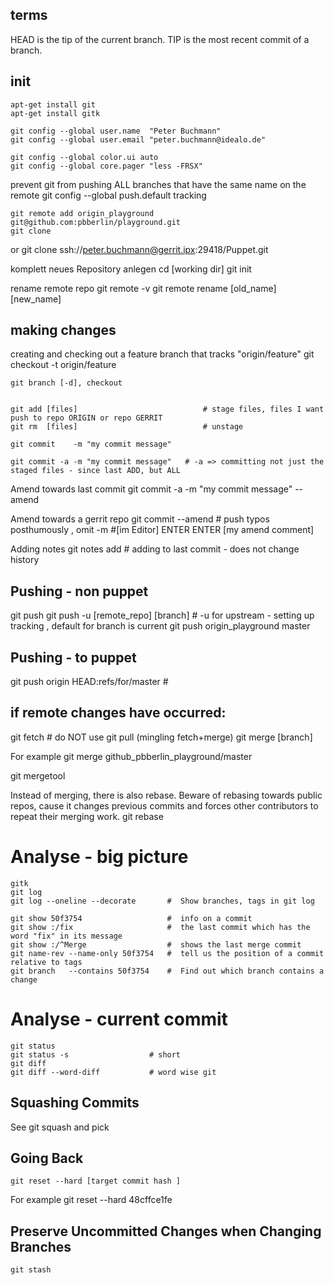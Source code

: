 ## terms
HEAD is the tip of the current branch.
TIP is the most recent commit of a branch.

## init

    apt-get install git
    apt-get install gitk

    git config --global user.name  "Peter Buchmann"
    git config --global user.email "peter.buchmann@idealo.de"

    git config --global color.ui auto
    git config --global core.pager "less -FRSX"

prevent git from pushing ALL branches that have the same name on the remote
    git config --global push.default tracking  

    git remote add origin_playground git@github.com:pbberlin/playground.git
    git clone

or
    git clone ssh://peter.buchmann@gerrit.ipx:29418/Puppet.git

komplett neues Repository anlegen
    cd [working dir]
    git init  

rename remote repo
    git remote -v
    git remote rename [old_name]  [new_name]


## making changes

creating and checking out a feature branch that tracks "origin/feature"
    git checkout -t origin/feature

    git branch [-d], checkout


    git add [files]                            # stage files, files I want push to repo ORIGIN or repo GERRIT
    git rm  [files]                            # unstage

    git commit    -m "my commit message"   

    git commit -a -m "my commit message"   # -a => committing not just the staged files - since last ADD, but ALL

Amend towards last commit
    git commit -a -m "my commit message"   --amend

Amend towards a gerrit repo
git commit  --amend			# push typos posthumously ,  omit -m
#[im Editor]
  <last change ID from http gerrit> ENTER ENTER [my amend comment]

Adding notes
   git notes add   # adding to last commit - does not change history



## Pushing - non puppet
git push
git push -u [remote_repo]            [branch]  # -u for upstream - setting up tracking , default for branch is current
git push    origin_playground         master


## Pushing - to puppet
git push    origin        HEAD:refs/for/master   # 

## if remote changes have occurred:
   git fetch        # do NOT use git pull (mingling fetch+merge)
   git merge [branch]

For example
   git merge github_pbberlin_playground/master


   git mergetool

   
Instead of merging, there is also rebase.
Beware of rebasing towards public repos, cause it changes previous commits and forces other contributors to repeat their merging work.
   git rebase




# Analyse - big picture
    gitk
    git log
    git log --oneline --decorate       #  Show branches, tags in git log

    git show 50f3754                   #  info on a commit
    git show :/fix                     #  the last commit which has the word "fix" in its message
    git show :/^Merge                  #  shows the last merge commit
    git name-rev --name-only 50f3754   #  tell us the position of a commit relative to tags
    git branch   --contains 50f3754    #  Find out which branch contains a change


# Analyse - current commit
    git status
    git status -s                  # short
    git diff 
    git diff --word-diff           # word wise git


## Squashing Commits
See git squash and pick


## Going Back 
    git reset --hard [target commit hash ] 
For example
    git reset --hard 48cffce1fe


## Preserve Uncommitted Changes when Changing Branches
    git stash

